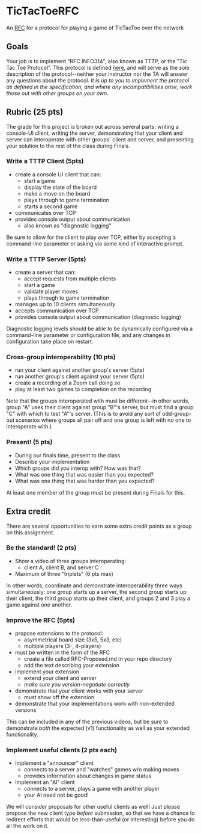 # TicTacToeRFC
An [RFC](RFC.md) for a protocol for playing a game of TicTacToe over the network

## Goals

Your job is to implement "RFC INFO314", also known as TTTP, or the "Tic Tac Toe Protocol". This protocol is defined [here](RFC.md), and will serve as the sole description of the protocol--neither your instructor nor the TA will answer any questions about the protocol. *It is up to you to implement the protocol as defined in the specification, and where any incompatibilities arise, work those out with other groups on your own.*

## Rubric (25 pts)

The grade for this project is broken out across several parts: writing a console-UI client, writing the server, demonstrating that your client and server can interoperate with other groups' client and server, and presenting your solution to the rest of the class during Finals.

### Write a TTTP Client (5pts)

* create a console UI client that can:
    * start a game
    * display the state of the board
    * make a move on the board
    * plays through to game termination
    * starts a second game
* communicates over TCP
* provides console output about communication
    * also known as "diagnostic logging"

Be sure to allow for the client to play over TCP, either by accepting a command-line parameter or asking via some kind of interactive prompt.

### Write a TTTP Server (5pts)

* create a server that can:
    * accept requests from multiple clients
    * start a game
    * validate player moves
    * plays through to game termination
* manages up to 10 clients simultaneously
* accepts communication over TCP
* provides console output about communication (diagnostic logging)

Diagnostic logging levels should be able to be dynamically configured via a command-line parameter or configuration file, and any changes in configuration take place on restart.

### Cross-group interoperability (10 pts)

* run your client against another group's server (5pts)
* run another group's client against your server (5pts)
* create a recording of a Zoom call doing so
* play at least two games to completion on the recording

Note that the groups interoperated with must be different--in other words, group "A" uses their client against group "B"'s server, but must find a group "C" with which to test "A"'s server. (This is to avoid any sort of odd-group-out scenarios where groups all pair off and one group is left with no one to interoperate with.)

### Present! (5 pts)

* During our finals time, present to the class
* Describe your implementation
* Which groups did you interop with? How was that?
* What was one thing that was easier than you expected?
* What was one thing that was harder than you expected?

At least one member of the group must be present during Finals for this.

## Extra credit
There are several opportunities to earn some extra credit points as a group on this assignment.

### Be the standard! (2 pts)

* Show a video of three groups interoperating:
    * client A, client B, and server C
* Maximum of three "triplets" (6 pts max)

In other words, coordinate and demonstrate interoperability three ways simultaneously: one group starts up a server, the second group starts up their client, the third group starts up their client, and groups 2 and 3 play a game against one another.

### Improve the RFC (5pts)

* propose extensions to the protocol:
    * asymmetrical board size (3x5, 5x3, etc)
    * multiple players (3-, 4-players)
* must be written in the form of the RFC
    * create a file called RFC-Proposed.md in your repo directory
    * add the text describing your extension
* implement your extension
    * extend your client and server
    * *make sure you version-negotiate correctly*
* demonstrate that your client works with your server
    * must show off the extension
* demonstrate that your implementations work with non-extended versions

This can be included in any of the previous videos, but be sure to demonstrate *both* the expected (v1) functionality as well as your extended functionality.

### Implement useful clients (2 pts each)

* Implement a "announcer" client
    * connects to a server and "watches" games w/o making moves
    * provides information about changes in game status
* Implement an "AI" client
    * connects to a server, plays a game with another player
    * your AI need not be good!

We will consider proposals for other useful clients as well! Just please propose the new client type *before* submission, so that we have a chance to redirect efforts that would be less-than-useful (or interesting) before you do all the work on it.
